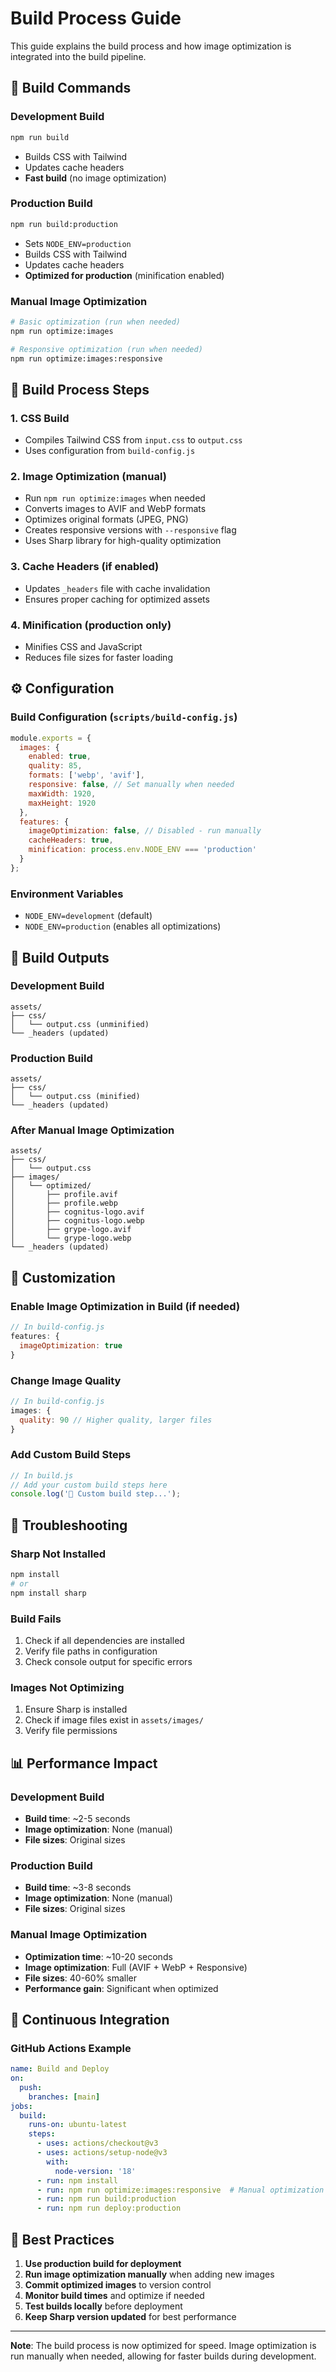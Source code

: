 # Build Process Guide

This guide explains the build process and how image optimization is integrated into the build pipeline.

## 🚀 Build Commands

### Development Build
```bash
npm run build
```
- Builds CSS with Tailwind
- Updates cache headers
- **Fast build** (no image optimization)

### Production Build
```bash
npm run build:production
```
- Sets `NODE_ENV=production`
- Builds CSS with Tailwind
- Updates cache headers
- **Optimized for production** (minification enabled)

### Manual Image Optimization
```bash
# Basic optimization (run when needed)
npm run optimize:images

# Responsive optimization (run when needed)
npm run optimize:images:responsive
```



## 📁 Build Process Steps

### 1. **CSS Build**
- Compiles Tailwind CSS from `input.css` to `output.css`
- Uses configuration from `build-config.js`

### 2. **Image Optimization** (manual)
- Run `npm run optimize:images` when needed
- Converts images to AVIF and WebP formats
- Optimizes original formats (JPEG, PNG)
- Creates responsive versions with `--responsive` flag
- Uses Sharp library for high-quality optimization

### 3. **Cache Headers** (if enabled)
- Updates `_headers` file with cache invalidation
- Ensures proper caching for optimized assets

### 4. **Minification** (production only)
- Minifies CSS and JavaScript
- Reduces file sizes for faster loading

## ⚙️ Configuration

### Build Configuration (`scripts/build-config.js`)
```javascript
module.exports = {
  images: {
    enabled: true,
    quality: 85,
    formats: ['webp', 'avif'],
    responsive: false, // Set manually when needed
    maxWidth: 1920,
    maxHeight: 1920
  },
  features: {
    imageOptimization: false, // Disabled - run manually
    cacheHeaders: true,
    minification: process.env.NODE_ENV === 'production'
  }
};
```

### Environment Variables
- `NODE_ENV=development` (default)
- `NODE_ENV=production` (enables all optimizations)

## 🎯 Build Outputs

### Development Build
```
assets/
├── css/
│   └── output.css (unminified)
└── _headers (updated)
```

### Production Build
```
assets/
├── css/
│   └── output.css (minified)
└── _headers (updated)
```

### After Manual Image Optimization
```
assets/
├── css/
│   └── output.css
├── images/
│   └── optimized/
│       ├── profile.avif
│       ├── profile.webp
│       ├── cognitus-logo.avif
│       ├── cognitus-logo.webp
│       ├── grype-logo.avif
│       └── grype-logo.webp
└── _headers (updated)
```

## 🔧 Customization

### Enable Image Optimization in Build (if needed)
```javascript
// In build-config.js
features: {
  imageOptimization: true
}
```

### Change Image Quality
```javascript
// In build-config.js
images: {
  quality: 90 // Higher quality, larger files
}
```

### Add Custom Build Steps
```javascript
// In build.js
// Add your custom build steps here
console.log('🔧 Custom build step...');
```

## 🚨 Troubleshooting

### Sharp Not Installed
```bash
npm install
# or
npm install sharp
```

### Build Fails
1. Check if all dependencies are installed
2. Verify file paths in configuration
3. Check console output for specific errors

### Images Not Optimizing
1. Ensure Sharp is installed
2. Check if image files exist in `assets/images/`
3. Verify file permissions

## 📊 Performance Impact

### Development Build
- **Build time**: ~2-5 seconds
- **Image optimization**: None (manual)
- **File sizes**: Original sizes

### Production Build
- **Build time**: ~3-8 seconds
- **Image optimization**: None (manual)
- **File sizes**: Original sizes

### Manual Image Optimization
- **Optimization time**: ~10-20 seconds
- **Image optimization**: Full (AVIF + WebP + Responsive)
- **File sizes**: 40-60% smaller
- **Performance gain**: Significant when optimized

## 🔄 Continuous Integration

### GitHub Actions Example
```yaml
name: Build and Deploy
on:
  push:
    branches: [main]
jobs:
  build:
    runs-on: ubuntu-latest
    steps:
      - uses: actions/checkout@v3
      - uses: actions/setup-node@v3
        with:
          node-version: '18'
      - run: npm install
      - run: npm run optimize:images:responsive  # Manual optimization
      - run: npm run build:production
      - run: npm run deploy:production
```

## 📝 Best Practices

1. **Use production build for deployment**
2. **Run image optimization manually** when adding new images
3. **Commit optimized images** to version control
4. **Monitor build times** and optimize if needed
5. **Test builds locally** before deployment
6. **Keep Sharp version updated** for best performance

---

**Note**: The build process is now optimized for speed. Image optimization is run manually when needed, allowing for faster builds during development. 